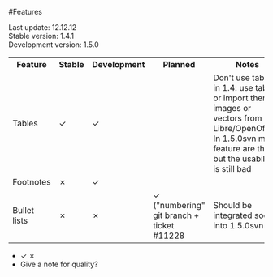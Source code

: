 #Features

Last update: 12.12.12<br />
Stable version: 1.4.1<br />
Development version: 1.5.0

<table>
<tr>
<th>Feature</th>
<th>Stable</th>
<th>Development</th>
<th>Planned</th>
<th>Notes</th>
</tr>
<tr>
<td>Tables</td>
<td>✓</td><td>✓</td><td></td>
<td>Don't use tables in 1.4: use tabs or import them as images or vectors from Libre/OpenOffice. In 1.5.0svn most feature are there, but the usability is still bad</td>
</tr>
<tr>
<td>Footnotes</td>
<td>✗</td><td>✓</td><td></td>
<td></td>
</tr>
<tr>
<td>Bullet lists</td>
<td>✗</td><td>✗</td><td>✓ ("numbering" git branch + ticket #11228</td>
<td>Should be integrated soon into 1.5.0svn</td>
</tr>
</table>

- ✓ ✗ 
- Give a note for quality?
